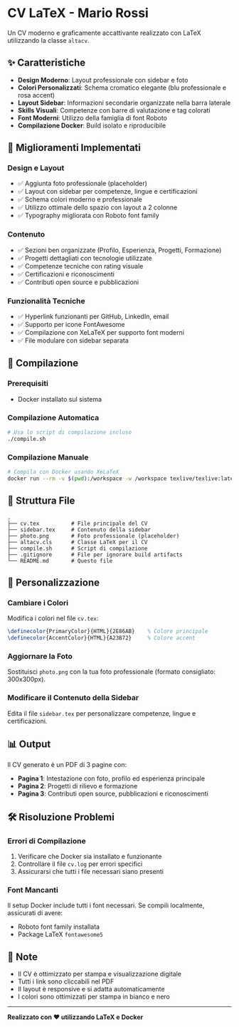 # CV LaTeX - Mario Rossi

Un CV moderno e graficamente accattivante realizzato con LaTeX utilizzando la classe `altacv`.

## ✨ Caratteristiche

- **Design Moderno**: Layout professionale con sidebar e foto
- **Colori Personalizzati**: Schema cromatico elegante (blu professionale e rosa accent)
- **Layout Sidebar**: Informazioni secondarie organizzate nella barra laterale
- **Skills Visuali**: Competenze con barre di valutazione e tag colorati
- **Font Moderni**: Utilizzo della famiglia di font Roboto
- **Compilazione Docker**: Build isolato e riproducibile

## 🎨 Miglioramenti Implementati

### Design e Layout
- ✅ Aggiunta foto professionale (placeholder)
- ✅ Layout con sidebar per competenze, lingue e certificazioni
- ✅ Schema colori moderno e professionale
- ✅ Utilizzo ottimale dello spazio con layout a 2 colonne
- ✅ Typography migliorata con Roboto font family

### Contenuto
- ✅ Sezioni ben organizzate (Profilo, Esperienza, Progetti, Formazione)
- ✅ Progetti dettagliati con tecnologie utilizzate
- ✅ Competenze tecniche con rating visuale
- ✅ Certificazioni e riconoscimenti
- ✅ Contributi open source e pubblicazioni

### Funzionalità Tecniche
- ✅ Hyperlink funzionanti per GitHub, LinkedIn, email
- ✅ Supporto per icone FontAwesome
- ✅ Compilazione con XeLaTeX per supporto font moderni
- ✅ File modulare con sidebar separata

## 🚀 Compilazione

### Prerequisiti
- Docker installato sul sistema

### Compilazione Automatica
```bash
# Usa lo script di compilazione incluso
./compile.sh
```

### Compilazione Manuale
```bash
# Compila con Docker usando XeLaTeX
docker run --rm -v $(pwd):/workspace -w /workspace texlive/texlive:latest xelatex cv.tex
```

## 📁 Struttura File

```
.
├── cv.tex          # File principale del CV
├── sidebar.tex     # Contenuto della sidebar
├── photo.png       # Foto professionale (placeholder)
├── altacv.cls      # Classe LaTeX per il CV
├── compile.sh      # Script di compilazione
├── .gitignore      # File per ignorare build artifacts
└── README.md       # Questo file
```

## 🎯 Personalizzazione

### Cambiare i Colori
Modifica i colori nel file `cv.tex`:
```latex
\definecolor{PrimaryColor}{HTML}{2E86AB}    % Colore principale
\definecolor{AccentColor}{HTML}{A23B72}     % Colore accent
```

### Aggiornare la Foto
Sostituisci `photo.png` con la tua foto professionale (formato consigliato: 300x300px).

### Modificare il Contenuto della Sidebar
Edita il file `sidebar.tex` per personalizzare competenze, lingue e certificazioni.

## 📊 Output

Il CV generato è un PDF di 3 pagine con:
- **Pagina 1**: Intestazione con foto, profilo ed esperienza principale
- **Pagina 2**: Progetti di rilievo e formazione
- **Pagina 3**: Contributi open source, pubblicazioni e riconoscimenti

## 🛠️ Risoluzione Problemi

### Errori di Compilazione
1. Verificare che Docker sia installato e funzionante
2. Controllare il file `cv.log` per errori specifici
3. Assicurarsi che tutti i file necessari siano presenti

### Font Mancanti
Il setup Docker include tutti i font necessari. Se compili localmente, assicurati di avere:
- Roboto font family installata
- Package LaTeX `fontawesome5`

## 📝 Note

- Il CV è ottimizzato per stampa e visualizzazione digitale
- Tutti i link sono cliccabili nel PDF
- Il layout è responsive e si adatta automaticamente
- I colori sono ottimizzati per stampa in bianco e nero

---

**Realizzato con ❤️ utilizzando LaTeX e Docker**